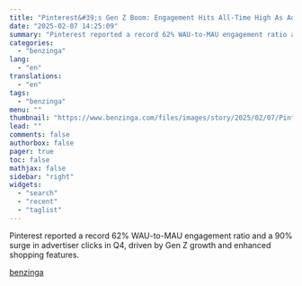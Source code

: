 ```yaml
---
title: "Pinterest&#39;s Gen Z Boom: Engagement Hits All-Time High As Advertiser Clicks Surge 90%—What&#39;s Working For The Meta Rival"
date: "2025-02-07 14:25:09"
summary: "Pinterest reported a record 62% WAU-to-MAU engagement ratio and a 90% surge in advertiser clicks in Q4, driven by Gen Z growth and enhanced shopping features."
categories:
  - "benzinga"
lang:
  - "en"
translations:
  - "en"
tags:
  - "benzinga"
menu: ""
thumbnail: "https://www.benzinga.com/files/images/story/2025/02/07/Pinterest-icons.jpeg"
lead: ""
comments: false
authorbox: false
pager: true
toc: false
mathjax: false
sidebar: "right"
widgets:
  - "search"
  - "recent"
  - "taglist"
---
```


Pinterest reported a record 62% WAU-to-MAU engagement ratio and a 90% surge in advertiser clicks in Q4, driven by Gen Z growth and enhanced shopping features.

[benzinga](https://www.benzinga.com/markets/25/02/43552448/pinterests-gen-z-boom-engagement-hits-62-all-time-high-as-advertiser-clicks-surge-90heres-whats-driving-the-growth-for-this-meta-rival)
